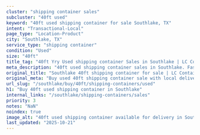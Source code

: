 ```yaml
---
cluster: "shipping container sales"
subcluster: "40ft used"
keyword: "40ft used shipping container for sale Southlake, TX"
intent: "Transactional-Local"
page_type: "Location-Product"
city: "Southlake, TX"
service_type: "shipping container"
condition: "Used"
size: "40ft"
title_tag: "40ft Yry Used shipping container Sales in Southlake | LC Container"
meta_description: "40ft used shipping container sales in Southlake. Fast delivery, competitive pricing. Serving shipping containers area. Quote ID: QP3. Call (214) 524-4168 for your free quote today."
original_title: "Southlake 40ft shipping container for sale | LC Container"
original_meta: "Buy used 40ft shipping container sale with local delivery in Southlake, TX. LC Container — local Since 2003. Request a fast quote today."
url_slug: "/southlake/buy/40ft/shipping-containers/used"
h1: "Buy 40ft used shipping container in Southlake"
internal_links: "/southlake/shipping-containers/sales"
priority: 3
notes: "NaN"
noindex: true
image_alt: "40ft used shipping container available for delivery in Southlake"
last_updated: "2025-10-21"
---
```


<!-- TODO: Add unique city/inventory copy, images, and internal links here. -->
